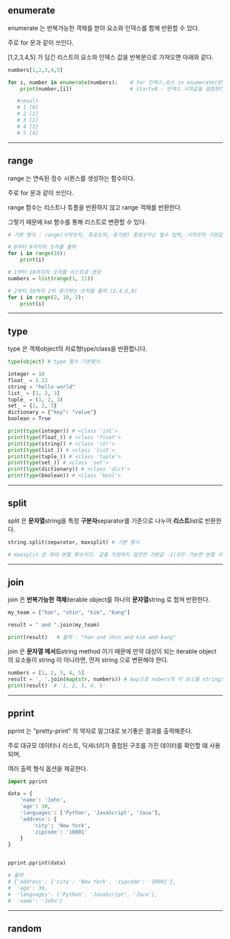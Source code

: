 ## enumerate

enumerate 는 반복가능한 객체를 받아 요소와 인덱스를 함께 반환할 수 있다.

주로 for 문과 같이 쓰인다.

[1,2,3,4,5] 가 담긴 리스트의 요소와 인덱스 값을 반복문으로 가져오면 아래와 같다.

```py
numbers[1,2,3,4,5]

for i, number in enumerate(numbers):    # for 인덱스,요소 in enumerate(반복가능객체, strart=0):
    print(number,[i])                   # start=0 : 인덱스 시작값을 설정한다. 기본값은 0 이다

   #result
   # 1 [0]
   # 2 [1]
   # 3 [2]
   # 4 [3]
   # 5 [4]
```

---

## range

range 는 연속된 정수 시퀸스를 생성하는 함수이다.

주로 for 문과 같이 쓰인다.

range 함수는 리스트나 튜플을 반환하지 않고 range 객체를 반환한다. 

그렇기 때문에 list 함수를 통해 리스트로 변환할 수 있다.

```py
# 기본 형식 : range(시작숫자, 종료숫자, 증가량) 종료숫자는 필수 입력, 시작숫자 기본값=0, 증가량 기본값=1

# 0부터 9까지의 숫자를 출력
for i in range(10):
    print(i)

# 1부터 10까지의 숫자를 리스트로 생성
numbers = list(range(1, 11))

# 2부터 10까지 2씩 증가하는 숫자를 출력 (2,4,6,8)
for i in range(2, 10, 2):
    print(i)
```

---

## type

type 은 객체object의 자료형type/class을 반환합니다.

```py
type(object) # type 함수 기본형식
```

```py
integer = 10
float_ = 1.23
string = "hello world"
list_ = [1, 2, 3]
tuple_ = (1, 2, 3)
set_ = {1, 2, 3}
dictionary = {"key": "value"}
boolean = True

print(type(integer)) # <class 'int'>
print(type(float_)) # <class 'float'>
print(type(string)) # <class 'str'>
print(type(list_)) # <class 'list'>
print(type(tuple_)) # <class 'tuple'>
print(type(set_)) # <class 'set'>
print(type(dictionary)) # <class 'dict'>
print(type(boolean)) # <class 'bool'>
```

---

## split

split 은 **문자열**string을 특정 **구분자**separator를 기준으로 나누어 **리스트**list로 반환한다.


```py
string.split(separator, maxsplit) # 기본 형식 

# maxsplit 은 최대 분할 횟수이다. 값을 지정하지 않은면 기본값 -1(모든 가능한 분할 수행)이 적용된다.
```

---

## join

join 은 **반복가능한 객체**iterable object를 하나의 **문자열**string 로 합쳐 반환한다.

```py
my_team = ["han", "shin", "kim", "kang"]

result = " and ".join(my_team)

print(result)   # 출력 : "han and shin and kim and kang"
```

join 은 **문자열 메서드**string method 이기 때문에 만약 대상이 되는 iterable object 의 요소들이 string 이 아니라면, 먼저 string 으로 변환해야 한다.
```py
numbers = [1, 2, 3, 4, 5]
result = ', '.join(map(str, numbers)) # map으로 nubers의 각 요소를 string으로 반환하고 join으로 결합.
print(result)  # '1, 2, 3, 4, 5'
```

---

## pprint

pprint 는 "pretty-print" 의 약자로 말그대로 보기좋은 결과를 출력해준다.

주로 대규모 데이터나 리스트, 딕셔너리가 중첩된 구조를 가진 데이터를 확인할 떄 사용되며,

여러 출력 형식 옵션을 제공한다.

```py
import pprint

data = {
    'name': 'John',
    'age': 30,
    'languages': ['Python', 'JavaScript', 'Java'],
    'address': {
        'city': 'New York',
        'zipcode': '10001'
    }
}


pprint.pprint(data)

# 출력
# {'address': {'city': 'New York', 'zipcode': '10001'},
#  'age': 30,
#  'languages': ['Python', 'JavaScript', 'Java'],
#  'name': 'John'}
```

---

## random


